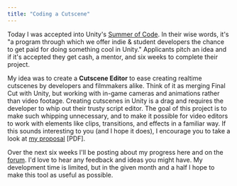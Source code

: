 ```yaml
---
title: "Coding a Cutscene"
---
```


Today I was accepted into Unity's [Summer of Code](http://www.unity3d.com/usc/). In their wise words, it's "a program through which we offer indie & student developers the chance to get paid for doing something cool in Unity." Applicants pitch an idea and if it's accepted they get cash, a mentor, and six weeks to complete their project.

My idea was to create a **Cutscene Editor** to ease creating realtime cutscenes by developers and filmmakers alike. Think of it as merging Final Cut with Unity, but working with in-game cameras and animations rather than video footage. Creating cutscenes in Unity is a drag and requires the developer to whip out their trusty script editor. The goal of this project is to make such whipping unnecessary, and to make it possible for video editors to work with elements like clips, transitions, and effects in a familiar way. If this sounds interesting to you (and I hope it does), I encourage you to take a look at [my proposal](/files/usc-proposal.pdf) [PDF].

Over the next six weeks I'll be posting about my progress here and on the [forum](http://forum.unity3d.com/). I'd love to hear any feedback and ideas you might have. My development time is limited, but in the given month and a half I hope to make this tool as useful as possible.
